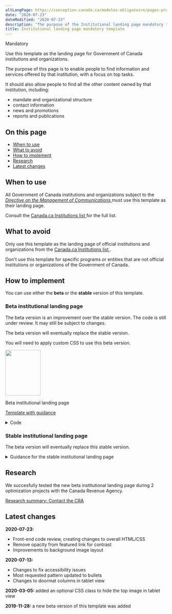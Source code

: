 ```yaml
---
altLangPage: https://conception.canada.ca/modeles-obligatoire/pages-profil-institutionnel.html
date: "2020-07-23"
dateModified: "2020-07-23"
description: "The purpose of the Institutional landing page mandatory template is to enable people to find information and services offered by that institution, with a focus on top tasks."
title: Institutional landing page mandatory template
---
```

<p><span class="label label-danger">Mandatory</span></p>

<p>
 Use this template as the landing page for Government of Canada institutions and organizations.
</p>

<p>
 The purpose of this page is to enable people to find information and services offered by that institution, with a focus on top tasks.
</p>

<p>
 It should also allow people to find all the other content owned by that institution, including:
</p>

<ul>
 <li>
  mandate and organizational structure
 </li>
 <li>
  contact information
 </li>
 <li>
  news and promotions
 </li>
 <li>
  reports and publications
 </li>
</ul>

<section>
 <h2>
  On this page
 </h2>
 <ul>
  <li>
   <a href="#use">
    When to use
   </a>
  </li>
  <li>
   <a href="#avoid">
    What to avoid
   </a>
  </li>
  <li>
   <a href="#specifications">
    How to implement
   </a>
  </li>
  <li>
   <a href="#research">
    Research
   </a>
  </li>
  <li>
   <a href="#changes">
    Latest changes
   </a>
  </li>
 </ul>
</section>

<section>
 <h2 id="use">
  When to use
 </h2>
 <p>
  All Government of Canada institutions and organizations subject to the
  <a href="http://www.tbs-sct.gc.ca/pol/doc-eng.aspx?id=30682">
   <cite>
    Directive on the Management of Communications
   </cite>
  </a>
  must use this template as their landing page.
  <p>
   Consult the
   <a href="https://www.canada.ca/en/government/about/design-system/institutions-list.html">
    Canada.ca Institutions list
   </a>
   for the full list.
  </p>
 </p>
</section>

<section>
 <h2 id="avoid">
  What to avoid
 </h2>
 <p>
  Only use this template as the landing page of official institutions and organizations from the
  <a href="https://www.canada.ca/en/government/about/design-system/institutions-list.html">
   Canada.ca Institutions list
  </a>
  .
 </p>
 <p>
  Don't use this template for specific programs or entities that are not official institutions or organizations of the Government of Canada.
 </p>
</section>

<section>
 <h2 id="specifications">
  How to implement
 </h2>
 <p>
  You can use either the
  <strong>
   beta
  </strong>
  or the
  <strong>
   stable
  </strong>
  version of this template.
 </p>
 <section>
  <h3>
   Beta institutional landing page
  </h3>
  <p>
   The beta version is an improvement over the stable version. The code is still under review. It may still be subject to changes.
  </p>
  <p>
   The beta version will eventually replace the stable version.
  </p>
  <p>
   You will need to apply custom CSS to use this beta version.
  </p>
  <div class="row mrgn-tp-lg mrgn-bttm-lg">
   <div class="col-xs-10 col-md-8 col-lg-8">
    <div class="gc-dwnld">
     <div class="row">
      <div class="col-xs-10 col-sm-3 col-lg-2">
       <p>
        <a class="gc-dwnld-lnk" href="../coded-layout/institutional_landing_page_guidance.html">
         <img alt="" class="thumbnail gc-dwnld-img" height="142" src="../images/ip-img-cropped.png" width="110"/>
        </a>
       </p>
      </div>
      <div class="col-xs-12 col-sm-9 col-lg-10">
       <p class="mrgn-tp-md lead">
        <span>
         Beta institutional landing page
        </span>
       </p>
       <p>
        <a class="btn btn-call-to-action" href="../coded-layout/institutional_landing_page_guidance.html">
         Template with guidance
        </a>
       </p>
      </div>
     </div>
    </div>
   </div>
  </div>
  <details>
   <summary>
    Code
   </summary>
   <span id="code">
   </span>
   <div class="wb-tabs">
    <div class="tabpanels">
     <details id="details-panel1">
      <summary>
       HTML
      </summary>
      <pre><code>
&lt;div class="provisional bg-cover bg-right bg-hide-sm bg-hide-xs mrgn-tp-md pb-3" data-bgimg="put your image link here"&gt;
				&lt;div class="container"&gt;
					&lt;div class="row"&gt;
						&lt;div class="col-md-7"&gt;
							&lt;h1 property="name" id="wb-cont"&gt;[Institution name]&lt;/h1&gt;
							&lt;p&gt;Short description of the institution’s mandate.&lt;/p&gt;
							&lt;a class="provisional btn btn-call-to-action" href="#"&gt;Super task button [optional]&lt;/a&gt;
						&lt;/div&gt;
						&lt;div class="clearfix"&gt;&lt;/div&gt;
					&lt;/div&gt;
				&lt;/div&gt;
			&lt;/div&gt;
			&lt;section class="provisional gc-featured-lnk"&gt;
				&lt;div class="container"&gt;
					&lt;h2 class="wb-inv"&gt;Featured link&lt;/h2&gt;
					&lt;a class="h5" href="#"&gt;Featured link [optional]&lt;/a&gt;
				&lt;/div&gt;
			&lt;/section&gt;
			&lt;section class="provisional most-requested-bullets well well-sm brdr-0"&gt;
				&lt;div class="container"&gt;
					&lt;div class="row"&gt;
						&lt;div class="pddng-r-0 col-md-2"&gt;
							&lt;h2 class="mrgn-tp-md"&gt;Most requested&lt;/h2&gt;
						&lt;/div&gt;
						&lt;div class="col-md-10"&gt;
							&lt;ul class="wb-eqht mrgn-tp-md mrgn-bttm-md colcount-md-2"&gt;
								&lt;li&gt;&lt;a href="#"&gt;[Top task hyperlink]&lt;/a&gt;&lt;/li&gt;
								&lt;li&gt;&lt;a href="#"&gt;[Top task hyperlink]&lt;/a&gt;&lt;/li&gt;
								&lt;li&gt;&lt;a href="#"&gt;[Top task hyperlink]&lt;/a&gt;&lt;/li&gt;
								&lt;li&gt;&lt;a href="#"&gt;[Top task hyperlink]&lt;/a&gt;&lt;/li&gt;
								&lt;li&gt;&lt;a href="#"&gt;[Top task hyperlink]&lt;/a&gt;&lt;/li&gt;
								&lt;li&gt;&lt;a href="#"&gt;[Top task hyperlink]&lt;/a&gt;&lt;/li&gt;
							&lt;/ul&gt;
						&lt;/div&gt;
					&lt;/div&gt;
				&lt;/div&gt;
			&lt;/section&gt;
			&lt;section class="gc-srvinfo col-md-12 mrgn-bttm-lg"&gt;
				&lt;div class="container"&gt;
					&lt;div class="row"&gt;
						&lt;h2 class="wb-inv"&gt;Services and information&lt;/h2&gt;
						&lt;div class="wb-eqht"&gt;
							&lt;div class="col-lg-4 col-md-6"&gt;
								&lt;h3&gt;&lt;a href="#"&gt;[Hyperlink text]&lt;/a&gt;&lt;/h3&gt;
								&lt;p&gt;Use action verbs, or simply list keywords to summarize the information or tasks that can be accomplished on the page it links to.&lt;/p&gt;
							&lt;/div&gt;
							&lt;div class="col-lg-4 col-md-6"&gt;
								&lt;h3&gt;&lt;a href="#"&gt;[Hyperlink text]&lt;/a&gt;&lt;/h3&gt;
								&lt;p&gt;Use action verbs, or simply list keywords to summarize the information or tasks that can be accomplished on the page it links to.&lt;/p&gt;
							&lt;/div&gt;
							&lt;div class="col-lg-4 col-md-6"&gt;
								&lt;h3&gt;&lt;a href="#"&gt;[Hyperlink text]&lt;/a&gt;&lt;/h3&gt;
								&lt;p&gt;Use action verbs, or simply list keywords to summarize the information or tasks that can be accomplished on the page it links to.&lt;/p&gt;
							&lt;/div&gt;
							&lt;div class="col-lg-4 col-md-6"&gt;
								&lt;h3&gt;&lt;a href="#"&gt;[Hyperlink text]&lt;/a&gt;&lt;/h3&gt;
								&lt;p&gt;Use action verbs, or simply list keywords to summarize the information or tasks that can be accomplished on the page it links to.&lt;/p&gt;
							&lt;/div&gt;
							&lt;div class="col-lg-4 col-md-6"&gt;
								&lt;h3&gt;&lt;a href="#"&gt;[Hyperlink text]&lt;/a&gt;&lt;/h3&gt;
								&lt;p&gt;Use action verbs, or simply list keywords to summarize the information or tasks that can be accomplished on the page it links to.&lt;/p&gt;
							&lt;/div&gt;
							&lt;div class="col-lg-4 col-md-6"&gt;
								&lt;h3&gt;&lt;a href="#"&gt;[Hyperlink text]&lt;/a&gt;&lt;/h3&gt;
								&lt;p&gt;Use action verbs, or simply list keywords to summarize the information or tasks that can be accomplished on the page it links to.&lt;/p&gt;
							&lt;/div&gt;
							&lt;div class="col-lg-4 col-md-6"&gt;
								&lt;h3&gt;&lt;a href="#"&gt;[Hyperlink text]&lt;/a&gt;&lt;/h3&gt;
								&lt;p&gt;Use action verbs, or simply list keywords to summarize the information or tasks that can be accomplished on the page it links to.&lt;/p&gt;
							&lt;/div&gt;
							&lt;div class="col-lg-4 col-md-6"&gt;
								&lt;h3&gt;&lt;a href="#"&gt;[Hyperlink text]&lt;/a&gt;&lt;/h3&gt;
								&lt;p&gt;Use action verbs, or simply list keywords to summarize the information or tasks that can be accomplished on the page it links to.&lt;/p&gt;
							&lt;/div&gt;
							&lt;div class="col-lg-4 col-md-6"&gt;
								&lt;h3&gt;&lt;a href="#"&gt;[Hyperlink text]&lt;/a&gt;&lt;/h3&gt;
								&lt;p&gt;Use action verbs, or simply list keywords to summarize the information or tasks that can be accomplished on the page it links to.&lt;/p&gt;
							&lt;/div&gt;
							&lt;div class="clearfix"&gt;&lt;/div&gt;
						&lt;/div&gt;
					&lt;/div&gt;
				&lt;/div&gt;
			&lt;/section&gt;
			&lt;div class="clearfix"&gt;&lt;/div&gt;
			&lt;section class="well well-sm brdr-0 mrgn-bttm-0"&gt;
				&lt;div class="container"&gt;
					&lt;div class="wb-eqht"&gt;
						&lt;h2 class="h3 mrgn-tp-md"&gt;Contact us&lt;/h2&gt;
						&lt;ul class="provisional list-bld list-unstyled mrgn-tp-lg lst-spcd-2 colcount-md-3"&gt;
							&lt;li&gt;&lt;a href="#"&gt;Contact [Institution]&lt;/a&gt;&lt;/li&gt;
							&lt;li&gt;&lt;a href="#"&gt;[Top contact task 2]&lt;/a&gt;&lt;/li&gt;
							&lt;li&gt;&lt;a href="#"&gt;[Top contact task 3]&lt;/a&gt;&lt;/li&gt;
						&lt;/ul&gt;
					&lt;/div&gt;
					&lt;div class="row"&gt;
						&lt;section class="col-md-8 pull-left mrgn-bttm-lg"&gt;
							&lt;h2 class="h3 mrgn-tp-md"&gt;About the [Institution]&lt;/h2&gt;
							&lt;ul class="provisional list-bld list-unstyled mrgn-tp-lg lst-spcd-2 colcount-md-2"&gt;
								&lt;li&gt;&lt;a href="#"&gt;Mandate&lt;/a&gt;&lt;/li&gt;
								&lt;li&gt;&lt;a href="#"&gt;Organizational structure&lt;/a&gt;&lt;/li&gt;
								&lt;li&gt;&lt;a href="#"&gt;Transparency&lt;/a&gt;&lt;/li&gt;
								&lt;li&gt;&lt;a href="#"&gt;Job opportunities&lt;/a&gt;&lt;/li&gt;
								&lt;li&gt;&lt;a href="#"&gt;Reports&lt;/a&gt;&lt;/li&gt;
								&lt;li&gt;&lt;a href="#"&gt;Compliance&lt;/a&gt;&lt;/li&gt;
								&lt;li&gt;&lt;a href="#"&gt;Enforcement notifications&lt;/a&gt;&lt;/li&gt;
								&lt;li&gt;&lt;a href="#"&gt;[Institutional link]&lt;/a&gt;&lt;/li&gt;
								&lt;li&gt;&lt;a href="#"&gt;[Institutional link]&lt;/a&gt;&lt;/li&gt;
								&lt;li&gt;More: &lt;a href="#"&gt;About the [Institution]&lt;/a&gt;&lt;/li&gt;
							&lt;/ul&gt;
						&lt;/section&gt;
						&lt;div class="provisional col-md-4 col-sm-5 pull-right xs-left"&gt;
							&lt;section class="lnkbx"&gt;
								&lt;h2 class="h3"&gt;Minister&lt;/h2&gt;
								&lt;p&gt;
									&lt;a href="#"&gt;[(Honourable) first and last name]&lt;/a&gt;&lt;br&gt;
									&lt;small&gt;Minister's official title&lt;/small&gt;
								&lt;/p&gt;
								&lt;p&gt;
									&lt;a href="#"&gt;[(Honourable) first and last name]&lt;/a&gt;&lt;br&gt;
									&lt;small&gt;Minister's official title&lt;/small&gt;
								&lt;/p&gt;
								&lt;p&gt;
									&lt;a href="#"&gt;[(Honourable) first and last name]&lt;/a&gt;&lt;br&gt;
									&lt;small&gt;Minister's official title&lt;/small&gt;
								&lt;/p&gt;
							&lt;/section&gt;
							&lt;section class="provisional followus"&gt;
								&lt;h2 class="mrgn-tp-lg h3"&gt;Follow us&lt;/h2&gt;
								&lt;ul&gt;
									&lt;li&gt;&lt;a href="#" class="facebook" rel="external"&gt;&lt;span class="wb-inv"&gt;Facebook&lt;/span&gt;&lt;/a&gt;&lt;/li&gt;
									&lt;li&gt;&lt;a href="#" class="twitter" rel="external"&gt;&lt;span class="wb-inv"&gt;Twitter&lt;/span&gt;&lt;/a&gt;&lt;/li&gt;
									&lt;li&gt;&lt;a href="#" class="youtube" rel="external"&gt;&lt;span class="wb-inv"&gt;YouTube&lt;/span&gt;&lt;/a&gt;&lt;/li&gt;
									&lt;li&gt;&lt;a href="#" class="linkedin" rel="external"&gt;&lt;span class="wb-inv"&gt;LinkedIn&lt;/span&gt;&lt;/a&gt;&lt;/li&gt;
								&lt;/ul&gt;
							&lt;/section&gt;
						&lt;/div&gt;
						&lt;div class="clearfix"&gt;&lt;/div&gt;
					&lt;/div&gt;
				&lt;/div&gt;
			&lt;/section&gt;
			&lt;div class="container"&gt;
				&lt;div class="row"&gt;
					&lt;section class="col-md-4 wb-feeds limit-3 gc-nws"&gt;
						&lt;h2 class="h3"&gt;News&lt;/h2&gt;
						&lt;!-- demonstrate the look - use json feed where applicable --&gt;
						&lt;ul class="feeds-cont list-unstyled lst-spcd feed-active"&gt;
							&lt;li&gt;&lt;a href="#"&gt;[News title]&lt;/a&gt;&lt;br&gt; &lt;small class="feeds-date"&gt;YYYY-MM-DD HH:MM&lt;/small&gt;&lt;/li&gt;
							&lt;li&gt;&lt;a href="#"&gt;[News title]&lt;/a&gt;&lt;br&gt; &lt;small class="feeds-date"&gt;YYYY-MM-DD HH:MM&lt;/small&gt;&lt;/li&gt;
							&lt;li&gt;&lt;a href="#"&gt;[News title]&lt;/a&gt;&lt;br&gt; &lt;small class="feeds-date"&gt;YYYY-MM-DD HH:MM&lt;/small&gt;&lt;/li&gt;
						&lt;/ul&gt;
						&lt;!-- json feed for news example
						&lt;ul class="feeds-cont list-unstyled lst-spcd"&gt;
							&lt;li&gt; &lt;a data-ajax="https://www.canada.ca/content/canadasite/api/nws/fds/en/web-feeds/revenue-agency.json" href="https://www.canada.ca/en/revenue-agency.atom.xml" rel="external"&gt;Canada Revenue Agency news items&lt;/a&gt; &lt;/li&gt;
						&lt;/ul&gt;--&gt;
						&lt;p&gt;More: &lt;a href="#" class="admin"&gt;[Institution] news&lt;/a&gt;&lt;/p&gt;
					&lt;/section&gt;
					&lt;section class="col-md-8 gc-prtts"&gt;
						&lt;h2 class="h3"&gt;Features&lt;/h2&gt;
						&lt;div class="row wb-eqht gc-srvinfo"&gt;
							&lt;div class="col-sm-6"&gt;
								&lt;div class="well well-sm brdr-rds-0 eqht-trgt"&gt;
									&lt;img class="img-responsive full-width" src="https://wet-boew.github.io/themes-dist/GCWeb/img/360x203.png" alt=""&gt;
									&lt;h3 class="h5"&gt;&lt;a href="#" class="stretched-link"&gt;[Feature hyperlink text]&lt;/a&gt;&lt;/h3&gt;
									&lt;p&gt;Brief description of the feature being promoted.&lt;/p&gt;
								&lt;/div&gt;
							&lt;/div&gt;
							&lt;div class="col-sm-6"&gt;
								&lt;div class="well well-sm brdr-rds-0 eqht-trgt"&gt;
									&lt;img class="img-responsive full-width" src="https://wet-boew.github.io/themes-dist/GCWeb/img/360x203.png" alt=""&gt;
									&lt;h3 class="h5"&gt;&lt;a href="#" class="stretched-link"&gt;[Feature hyperlink text]&lt;/a&gt;&lt;/h3&gt;
									&lt;p&gt;Brief description of the feature being promoted.&lt;/p&gt;
								&lt;/div&gt;
							&lt;/div&gt;
						&lt;/div&gt;
					&lt;/section&gt;
				&lt;/div&gt;
			&lt;/div&gt;</code></pre>
     </details>
     <details id="details-panel2">
      <summary>
       CSS
      </summary>
      <pre><code>
.provisional.bg-cover {
	background-size: cover;
}

.provisional.bg-right {
	background-position: right;
}

.provisional.pb-3 {
	padding-bottom: 15px;
}

.provisional.btn-call-to-action {
	font-size: 1em;
}

.provisional.gc-featured-lnk {
	background: #31708f;
	margin-bottom: 0em;
	padding-top:20px;
	padding-bottom:20px;
}

.provisional.gc-featured-lnk a {
	color:#fff
}

ul.feeds-cont li a {
	font-weight: bold;
}

.provisional.most-requested-bullets li {
	font-family: 'Lato', sans-serif;
	font-size: 17px;
	font-weight: 600;
	line-height: 26px;
	margin-top: 0
}

.provisional.most-requested-bullets .pddng-r-0 {
	padding-right: 0px;
}

.provisional.most-requested-bullets h2 {
	font-size: 1.2em;
}

.provisional.list-bld {
	font-weight: 600;
}

.provisional.followus h2 {
	font-size: 1.1em;
	margin-top: 10px;
}

.provisional.followus {
	padding: 0;
}

.provisional.followus h2 {
	display: block;
}

.provisional.followus h2,
.provisional.followus ul {
	margin-left: 0;
}

.provisional.followus-vertical {
	line-height: 0em;
}

.provisional.followus-vertical,
.provisional.followus {
	background-color: transparent;
}

.provisional.followus-vertical a {
	text-decoration: none;
}

.provisional.followus-vertical ul {
	display: block;
	list-style-type: none;
	margin-block-start: 1em;
	padding-inline-start: 1em;
	font-size: 16px;
	margin-block-end: 0em;
}

.provisional.followus-vertical ul li {
	margin-bottom: 15px;
}

.provisional.followus-vertical ul li:last-child {
	margin-bottom: 0px;
}

.provisional.followus-vertical ul li a {
	border: none;
	padding: 0px 5px;
}

.provisional.followus ul li a {
	border: none;
}

.provisional .social-lnk {
	position: relative;
	bottom:-18px;
	left:45px;
}

.provisional.followus-vertical li {
	display: block;
	background-position: left;
}

.provisional.followus .facebook,
.provisional.followus .twitter,
.provisional.followus .youtube,
.provisional.followus .instagram,
.provisional.followus .linkedin {
	display: block;
	height: 38px;
	width: 38px;
}
/* remove this section if you do not want the new icons */

.provisional.followus .facebook {
	background: url("https://design.canada.ca/images/social-media/facebook.png") 0 0 / cover no-repeat;
}
.provisional.followus .twitter {
	background: url("https://design.canada.ca/images/social-media/twitter.png") 0 0 / cover no-repeat;
}
.provisional.followus .youtube {
	background: url("https://design.canada.ca/images/social-media/youtube.png") 0 0 / cover no-repeat;
}
.provisional.followus .instagram {
	background: url("https://design.canada.ca/images/social-media/instagram.png") 0 0 / cover no-repeat;
}
.provisional.followus .linkedin {
	background: url("https://design.canada.ca/images/social-media/linkedin.png") 0 0 / cover no-repeat;
}
/* end of new social media icons */


@media screen and (max-width: 767px) {
	.provisional.bg-hide-xs {
		background-image: url("none") !important;
	}

	.provisional.btn-call-to-action {
		font-size: .9em;
	}

	.provisional.xs-left {
		float: left !important;
	}
}

@media (min-width:768px) and (max-width:991px) {
	.provisional.bg-hide-sm {
		background-image: url("none") !important;
	}
}
</code></pre>
     </details>
    </div>
   </div>
  </details>
 </section>
 <div class="clearfix">
 </div>
 <section>
  <h3>
   Stable institutional landing page
  </h3>
  <p>
   The beta version will eventually replace this stable version.
  </p>
  <details>
   <summary>
    Guidance for the stable institutional landing page
   </summary>
   <h3 id="profile">
    Profile page
   </h3>
   <div class="btn-group mrgn-bttm-sm">
    <button class="btn btn-default wb-toggle" data-toggle='{"selector": "details", "parent": "#template-elements", "type": "on"}' type="button">
     Expand All
    </button>
    <button class="btn btn-default wb-toggle" data-toggle='{"selector": "details", "parent": "#template-elements", "type": "off"}' type="button">
     Collapse All
    </button>
   </div>
   <div class="row">
    <div class="col-lg-6 pull-right">
     <figure class="mrgn-bttm-lg">
      <figcaption class="text-center">
       <b>
        Profile page template
       </b>
      </figcaption>
      <img alt="Template of institutional profile page for large institutions showing sections that make up its structure. Read top to bottom and left to right. Specifications detailed below." class="full-width" src="https://www.canada.ca/content/dam/tbs-sct/images/government-communications/canada-content-style-guide/institutional-profile-eng.jpg"/>
     </figure>
    </div>
    <div class="col-lg-6 pull-left">
     <div id="template-elements">
      <section>
       <h4>
        1: Institution name
       </h4>
       <p>
        <span class="label label-danger">
         Mandatory
        </span>
       </p>
       <p>
        Provides the applied title of the institution
       </p>
       <ul class="list-unstyled">
        <li id="element1">
         <details class="mrgn-bttm-sm">
          <summary class="wb-toggle" data-toggle='{"print":"on"}'>
           <strong>
            Content
           </strong>
          </summary>
          <ul>
           <li>
            use the applied title of the institution, as specified in the
            <a href="https://www.tbs-sct.gc.ca/hgw-cgf/oversight-surveillance/communications/fip-pcim/reg-eng.asp">
             Registry of Applied Titles
            </a>
           </li>
           <li>
            use the legal title if the applied title is not available
           </li>
           <li>
            do not use acronyms or abbreviations
           </li>
          </ul>
         </details>
        </li>
        <li id="element2">
         <details class="mrgn-bttm-sm">
          <summary class="wb-toggle" data-toggle='{"print":"on"}'>
           <strong>
            Presentation
           </strong>
          </summary>
          <ul>
           <li>
            institutional profile title must be a unique H1
           </li>
           <li>
            must be the first component on the page
           </li>
          </ul>
         </details>
        </li>
       </ul>
      </section>
      <section>
       <h4>
        2a: Insignia
       </h4>
       <p>
        <span class="label label-warning">
         Conditional
        </span>
       </p>
       <p>
        Provides identification of the Royal Canadian Mounted Police
       </p>
       <ul class="list-unstyled">
        <li id="element3">
         <details class="mrgn-bttm-sm">
          <summary class="wb-toggle" data-toggle='{"print":"on"}'>
           <strong>
            Content
           </strong>
          </summary>
          <ul>
           <li>
            this component is only allowed for the Royal Canadian Mounted Police, to display their primary approved insignia
           </li>
          </ul>
         </details>
        </li>
        <li id="element4">
         <details class="mrgn-bttm-sm">
          <summary class="wb-toggle" data-toggle='{"print":"on"}'>
           <strong>
            Presentation
           </strong>
          </summary>
          <ul>
           <li>
            the insignia appears to the right of the institutional mandate
           </li>
           <li>
            the image is not hyperlinked
           </li>
          </ul>
         </details>
        </li>
       </ul>
      </section>
      <section>
       <h4>
        3: Institutional mandate
       </h4>
       <p>
        <span class="label label-danger">
         Mandatory
        </span>
       </p>
       <p>
        Provides 1 or 2 sentences that describe the institution’s mandate
       </p>
       <ul class="list-unstyled">
        <li id="element5">
         <details class="mrgn-bttm-sm">
          <summary class="wb-toggle" data-toggle='{"print":"on"}'>
           <strong>
            Content
           </strong>
          </summary>
          <ul>
           <li>
            lists the applied title of the institution followed by a brief, plain language overview of how the institution serves the public
           </li>
           <li>
            keep the text short and concise
           </li>
           <li>
            written for a grade 6-8 reading level
           </li>
          </ul>
         </details>
        </li>
        <li id="element6">
         <details class="mrgn-bttm-sm">
          <summary class="wb-toggle" data-toggle='{"print":"on"}'>
           <strong>
            Presentation
           </strong>
          </summary>
          <ul>
           <li>
            the institutional mandate appears directly below the institutional profile page title
           </li>
          </ul>
         </details>
        </li>
       </ul>
      </section>
      <section>
       <h4>
        4: Institutional social media channels
       </h4>
       <p>
        <span class="label label-warning">
         Conditional
        </span>
       </p>
       <p>
        Features institution-specific social media channels
       </p>
       <ul class="list-unstyled">
        <li id="element7">
         <details class="mrgn-bttm-sm">
          <summary class="wb-toggle" data-toggle='{"print":"on"}'>
           <strong>
            Content
           </strong>
          </summary>
          <ul>
           <li>
            this component is mandatory for all institutions listed under
            <a href="http://laws-lois.justice.gc.ca/eng/acts/f-11/page-30.html#h-74">
             Schedule I of the FAA
            </a>
            ; otherwise, it is optional
           </li>
           <li>
            use the
            <a href="./multi-p-ds-patterns-channels.html">
             Social media channels block (follow box)
            </a>
            pattern
           </li>
          </ul>
         </details>
        </li>
        <li id="element8">
         <details class="mrgn-bttm-sm">
          <summary class="wb-toggle" data-toggle='{"print":"on"}'>
           <strong>
            Presentation
           </strong>
          </summary>
          <ul>
           <li>
            appears to the right of the institutional mandate
           </li>
          </ul>
         </details>
        </li>
       </ul>
      </section>
      <section>
       <h4>
        5: Latest news
       </h4>
       <p>
        <span class="label label-warning">
         Conditional
        </span>
       </p>
       <p>
        Features current news items related to the institution
       </p>
       <ul class="list-unstyled">
        <li id="element9">
         <details class="mrgn-bttm-sm">
          <summary class="wb-toggle" data-toggle='{"print":"on"}'>
           <strong>
            Content
           </strong>
          </summary>
          <ul>
           <li>
            this component is mandatory for all institutions listed under
            <a href="http://laws-lois.justice.gc.ca/eng/acts/f-11/page-30.html#h-74">
             Schedule I of the FAA
            </a>
            ; otherwise, it is optional
           </li>
           <li>
            use the
            <a href="../common-design-patterns/latest-news.html">
             Latest news
            </a>
            pattern
           </li>
          </ul>
         </details>
        </li>
        <li id="element10">
         <details class="mrgn-bttm-sm">
          <summary class="wb-toggle" data-toggle='{"print":"on"}'>
           <strong>
            Presentation
           </strong>
          </summary>
          <ul>
           <li>
            appears below “Institutional social media channels”
           </li>
          </ul>
         </details>
        </li>
       </ul>
      </section>
      <section>
       <h4>
        6: Services and information
       </h4>
       <p>
        <span class="label label-danger">
         Mandatory
        </span>
       </p>
       <p>
        Lists the institution-specific topics or top tasks
       </p>
       <ul class="list-unstyled">
        <li id="element11">
         <details class="mrgn-bttm-sm">
          <summary class="wb-toggle" data-toggle='{"print":"on"}'>
           <strong>
            Content
           </strong>
          </summary>
          <ul>
           <li>
            use the
            <a href="./multi-p-ds-patterns-doormat.html">
             Link and description
            </a>
            pattern
           </li>
          </ul>
         </details>
        </li>
        <li id="element12">
         <details class="mrgn-bttm-sm">
          <summary class="wb-toggle" data-toggle='{"print":"on"}'>
           <strong>
            Presentation
           </strong>
          </summary>
          <ul>
           <li>
            appears below the social media channels and to the left of “Most requested”
           </li>
          </ul>
         </details>
        </li>
       </ul>
      </section>
      <section>
       <h4>
        7: Most requested
       </h4>
       <p>
        <span class="label label-warning">
         Conditional
        </span>
       </p>
       <p>
        Features institution-specific top tasks
       </p>
       <ul class="list-unstyled">
        <li id="element13">
         <details class="mrgn-bttm-sm">
          <summary class="wb-toggle" data-toggle='{"print":"on"}'>
           <strong>
            Content
           </strong>
          </summary>
          <ul>
           <li>
            this component in mandatory to provide shortcuts to the institution's top tasks. However, it should not be used if all of the institution's top tasks are already included as direct links under Services and information.
           </li>
           <li>
            use the
            <a href="./multi-p-ds-patterns-most_requested.html">
             Most requested
            </a>
            pattern
           </li>
          </ul>
         </details>
        </li>
        <li id="element14">
         <details class="mrgn-bttm-sm">
          <summary class="wb-toggle" data-toggle='{"print":"on"}'>
           <strong>
            Presentation
           </strong>
          </summary>
          <ul>
           <li>
            appears to the right of “Services and information”
           </li>
          </ul>
         </details>
        </li>
       </ul>
      </section>
      <section>
       <h4>
        8: Contact us
       </h4>
       <p>
        <span class="label label-danger">
         Mandatory
        </span>
       </p>
       <p>
        Provides access to institutional contact information
       </p>
       <ul class="list-unstyled">
        <li id="element15">
         <details class="mrgn-bttm-sm">
          <summary class="wb-toggle" data-toggle='{"print":"on"}'>
           <strong>
            Content
           </strong>
          </summary>
          <ul>
           <li>
            go to
            <a href="../common-design-patterns/contact-information.html">
             Contact information
            </a>
            - use either the contact address pattern or contact links pattern
           </li>
          </ul>
         </details>
        </li>
        <li id="element16">
         <details class="mrgn-bttm-sm">
          <summary class="wb-toggle" data-toggle='{"print":"on"}'>
           <strong>
            Presentation
           </strong>
          </summary>
          <ul>
           <li>
            appears below “Latest news” and to the right of “Services and information”
           </li>
          </ul>
         </details>
        </li>
       </ul>
      </section>
      <section>
       <h4>
        9: More information for
       </h4>
       <p>
        <span class="label label-info">
         Optional
        </span>
       </p>
       <p>
        Links to related audience information
       </p>
       <ul class="list-unstyled">
        <li id="element17">
         <details class="mrgn-bttm-sm">
          <summary class="wb-toggle" data-toggle='{"print":"on"}'>
           <strong>
            Content
           </strong>
          </summary>
          <ul>
           <li>
            use the
            <a href="./multi-p-ds-patterns-more_info_for.html">
             More information for
            </a>
            pattern
           </li>
          </ul>
         </details>
        </li>
        <li id="element18">
         <details class="mrgn-bttm-sm">
          <summary class="wb-toggle" data-toggle='{"print":"on"}'>
           <strong>
            Presentation
           </strong>
          </summary>
          <ul>
           <li>
            appears below “Most requested”
           </li>
          </ul>
         </details>
        </li>
       </ul>
      </section>
      <section>
       <h4>
        10: What we are doing
       </h4>
       <p>
        <span class="label label-warning">
         Conditional
        </span>
       </p>
       <p>
        Provides links to the institution’s program and policy development content
       </p>
       <ul class="list-unstyled">
        <li id="element19">
         <details class="mrgn-bttm-sm">
          <summary class="wb-toggle" data-toggle='{"print":"on"}'>
           <strong>
            Content
           </strong>
          </summary>
          <ul>
           <li>
            this component is mandatory when the institution has program and policy development content to present
           </li>
           <li>
            use the
            <a href="../common-design-patterns/what-we-are-doing.html">
             What we are doing
            </a>
            pattern
           </li>
          </ul>
         </details>
        </li>
        <li id="element20">
         <details class="mrgn-bttm-sm">
          <summary class="wb-toggle" data-toggle='{"print":"on"}'>
           <strong>
            Presentation
           </strong>
          </summary>
          <ul>
           <li>
            appears below “Services and information”
           </li>
          </ul>
         </details>
        </li>
       </ul>
      </section>
      <section>
       <h4>
        11: Corporate information
       </h4>
       <p>
        <span class="label label-danger">
         Mandatory
        </span>
       </p>
       <p>
        Provides consistent access to key corporate information
       </p>
       <ul class="list-unstyled">
        <li id="element21">
         <details class="mrgn-bttm-sm">
          <summary class="wb-toggle" data-toggle='{"print":"on"}'>
           <strong>
            Content
           </strong>
          </summary>
          <ul>
           <li>
            consists of a series of links to institution-specific content not presented elsewhere on the page
           </li>
           <li>
            heading is labelled “Corporate information”
           </li>
           <li>
            only the “Mandate” and “Transparency” links are mandatory; all other links are optional
           </li>
           <li>
            links must be labelled and ordered as follows:
            <dl class="dl-horizontal">
             <dt>
              <strong>
               Mandate
              </strong>
             </dt>
             <dd>
              <ul>
               <li>
                mandatory
               </li>
               <li>
                links to a page providing the institution’s mandate, vision and objectives
               </li>
              </ul>
             </dd>
             <dt>
              <strong>
               Programs
              </strong>
             </dt>
             <dd>
              <ul>
               <li>
                optional
               </li>
               <li>
                links to a page providing the institution’s list of programs
               </li>
              </ul>
             </dd>
             <dt>
              <strong>
               Organizational structure
              </strong>
             </dt>
             <dd>
              <ul>
               <li>
                optional
               </li>
               <li>
                links to a page providing the institution’s organizational chart or structure
               </li>
              </ul>
             </dd>
             <dt>
              <strong>
               Portfolio
              </strong>
             </dt>
             <dd>
              <ul>
               <li>
                optional
               </li>
               <li>
                links to a page providing the institution’s ministerial portfolio
               </li>
              </ul>
             </dd>
             <dt>
              <strong>
               Partners
              </strong>
             </dt>
             <dd>
              <ul>
               <li>
                optional
               </li>
               <li>
                links to a page providing the institution’s existing formal partnerships (for example, federal/provincial/territorial, international or non-governmental organizations)
               </li>
              </ul>
             </dd>
             <dt>
              <strong>
               Transparency
              </strong>
             </dt>
             <dd>
              <ul>
               <li>
                mandatory
               </li>
               <li>
                links to institution-specific transparency information prescribed by the Treasury Board of Canada Secretariat, such as forward regulatory plans and proactive disclosure
               </li>
              </ul>
             </dd>
             <dt>
              <strong>
               Job opportunities
              </strong>
             </dt>
             <dd>
              <ul>
               <li>
                optional
               </li>
               <li>
                links to a landing page for institution-specific job opportunities
               </li>
              </ul>
             </dd>
             <dt>
              <strong>
               Service performance reporting
              </strong>
             </dt>
             <dd>
              <ul>
               <li>
                mandatory, if content exists (see
                <a href="../recommended-templates/institutional-service-performance-reporting-pages.html">
                 Institutional service performance reporting pages
                </a>
                )
               </li>
               <li>
                links to a landing page for institution-specific service performance reporting
               </li>
              </ul>
             </dd>
            </dl>
           </li>
          </ul>
         </details>
        </li>
        <li id="element22">
         <details class="mrgn-bttm-sm">
          <summary class="wb-toggle" data-toggle='{"print":"on"}'>
           <strong>
            Presentation
           </strong>
          </summary>
          <ul>
           <li>
            appears above “Features”
           </li>
          </ul>
         </details>
        </li>
       </ul>
      </section>
      <section>
       <h4>
        12a: Minister of a department or head of a quasi-judicial arm’s-length institution
       </h4>
       <p>
        <span class="label label-warning">
         Conditional
        </span>
       </p>
       <p>
        Provides a single profile for each
        <abbr title="Government of Canada">
         GC
        </abbr>
        minister or institutional head
       </p>
       <ul class="list-unstyled">
        <li id="element23">
         <details class="mrgn-bttm-sm">
          <summary class="wb-toggle" data-toggle='{"print":"on"}'>
           <strong>
            Content
           </strong>
          </summary>
          <ul>
           <li>
            this component is mandatory for all institutions, unless you are using the portfolio ministers component (12b)
           </li>
           <li>
            includes hyperlinked images of either an institution’s minister(s), including associate minister(s), or its institutional head (in the case of arm’s-length or quasi-judicial institutions).
            <ul>
             <li>
              no other individuals may be displayed on the institutional profile
             </li>
            </ul>
           </li>
           <li>
            images and texts are hyperlinked to the appropriate ministerial profile page (see
            <a href="../mandatory-templates/ministerial-profile-pages.html">
             Ministerial profile pages
            </a>
            )
           </li>
           <li>
            the hyperlink text is limited to the minister’s or institutional head’s honorific (“The Honourable”) and first and last name
           </li>
           <li>
            non-hyperlinked text is limited to the minister’s or institutional head’s official title
           </li>
           <li>
            the following headings must be presented above the appropriate elected official:
            <ul>
             <li>
              “Minister”
             </li>
             <li>
              “Parliamentary secretary”
             </li>
             <li>
              “Associate minister”
             </li>
            </ul>
           </li>
           <li>
            the heading of “Management” or “Ombudsman”, must be presented, as appropriate, above the senior-most public servant who is the institutional head
           </li>
          </ul>
         </details>
        </li>
        <li id="element24">
         <details class="mrgn-bttm-sm">
          <summary class="wb-toggle" data-toggle='{"print":"on"}'>
           <strong>
            Presentation
           </strong>
          </summary>
          <ul>
           <li>
            appears to the right of “Corporate information”
           </li>
           <li>
            priority sequencing is from left to right
           </li>
           <li>
            when more than 3 images are required, continue the list on a second row
           </li>
           <li>
            when fewer than 3 images are required, the image must be left-aligned to the corporate information block
           </li>
           <li>
            go to the
            <a href="http://wet-boew.github.io/themes-dist/GCWeb/index-en.html">
             Canada.ca GitHub page
            </a>
            for image sizing details
           </li>
          </ul>
         </details>
        </li>
       </ul>
      </section>
      <section>
       <h4>
        13: Institution features
       </h4>
       <p>
        <span class="label label-info">
         Optional
        </span>
       </p>
       <p>
        Promotes institution-specific current activities being led by the institution
       </p>
       <ul class="list-unstyled">
        <li id="element25">
         <details class="mrgn-bttm-sm">
          <summary class="wb-toggle" data-toggle='{"print":"on"}'>
           <strong>
            Content
           </strong>
          </summary>
          <ul>
           <li>
            use the
            <a href="./multi-p-ds-components-features.html">
             Context-specific features
            </a>
            component
           </li>
          </ul>
         </details>
        </li>
        <li id="element26">
         <details class="mrgn-bttm-sm">
          <summary class="wb-toggle" data-toggle='{"print":"on"}'>
           <strong>
            Presentation
           </strong>
          </summary>
          <ul>
           <li>
            heading is labelled “Features”
           </li>
          </ul>
         </details>
        </li>
       </ul>
      </section>
     </div>
    </div>
   </div>
   <section>
    <h3 id="branding">
     How to use the arms-length branding
    </h3>
    <div class="btn-group mrgn-bttm-sm">
     <button class="btn btn-default wb-toggle" data-toggle='{"selector": "details", "parent": "#template-elements2", "type": "on"}' type="button">
      Expand All
     </button>
     <button class="btn btn-default wb-toggle" data-toggle='{"selector": "details", "parent": "#template-elements2", "type": "off"}' type="button">
      Collapse All
     </button>
    </div>
    <div class="row">
     <div class="col-lg-6 pull-right">
      <figure class="mrgn-bttm-lg">
       <figcaption class="text-center">
        <b>
         Arm’s length branding example
        </b>
       </figcaption>
       <img alt="Image of arm’s-length identification showing components that make up its structure. Read top to bottom and left to right. Specifications detailed below." class="full-width" src="https://www.canada.ca/content/dam/tbs-sct/images/government-communications/canada-content-style-guide/arms-length-branding-eng.jpg"/>
      </figure>
     </div>
     <div class="col-lg-6 pull-left">
      <div id="template-elements2">
       <section>
        <h4>
         2b: Arm’s-length branding
        </h4>
        <p>
         <span class="label label-warning">
          Conditional
         </span>
        </p>
        <p>
         Displays approved identifier for institutions that meet the criteria for Arm’s Length
        </p>
        <ul class="list-unstyled">
         <li id="element2-1">
          <details class="mrgn-bttm-sm">
           <summary class="wb-toggle" data-toggle='{"print":"on"}'>
            <strong>
             Content
            </strong>
           </summary>
           <ul>
            <li>
             this component is conditional. Only institutions categorized as administrative tribunals under the
             <a href="http://www.appointments-nominations.gc.ca/prsnt.asp?menu=2&amp;page=gicIntro&amp;lang=eng">
              rules for Governor in Council appointments
             </a>
             have the option to display their approved brand identification
            </li>
            <li>
             institutions categorized as agencies or boards that have a core mandate to make binding decisions or rulings may also have the option to display their approved, primary brand identification, as determined on a case-by-case basis by central agencies
            </li>
            <li>
             the branding must follow the Federal Identity Program (FIP) rules for identifying federal institutions
            </li>
           </ul>
          </details>
         </li>
         <li id="element2-2">
          <details class="mrgn-bttm-sm">
           <summary class="wb-toggle" data-toggle='{"print":"on"}'>
            <strong>
             Presentation
            </strong>
           </summary>
           <ul>
            <li>
             the arm’s-length branding appears at the top of the page
            </li>
            <li>
             the image must be formatted according to FIP design specifications, where applicable (i.e. for institutions not exempt from FIP)
            </li>
            <li>
             the image must be configured to scale automatically to screen size (SVG is the recommended format), in line with responsive web design
            </li>
            <li>
             the image is not hyperlinked
            </li>
           </ul>
          </details>
         </li>
        </ul>
       </section>
       <section>
        <h4>
         3a: Arm’s-length statement
        </h4>
        <p>
         <span class="label label-warning">
          Conditional
         </span>
        </p>
        <p>
         Explains the arm’s-length nature of the institution
        </p>
        <ul class="list-unstyled">
         <li id="element2-3">
          <details class="mrgn-bttm-sm">
           <summary class="wb-toggle" data-toggle='{"print":"on"}'>
            <strong>
             Content
            </strong>
           </summary>
           <ul>
            <li>
             this component is conditional. Only institutions categorized as administrative tribunals under the
             <a href="http://www.appointments-nominations.gc.ca/prsnt.asp?menu=2&amp;page=gicIntro&amp;lang=eng">
              rules for Governor in Council appointments
             </a>
             have the option to include the arm’s length statement
            </li>
            <li>
             institutions categorized as agencies or boards that have a core mandate to make binding decisions or rulings may also have the option to include this statement, as determined on a case-by-case basis by central agencies
            </li>
            <li>
             the statement gives a concise explanation of the autonomous nature of the arm’s-length institution
            </li>
           </ul>
          </details>
         </li>
         <li id="element2-4">
          <details class="mrgn-bttm-sm">
           <summary class="wb-toggle" data-toggle='{"print":"on"}'>
            <strong>
             Presentation
            </strong>
           </summary>
           <ul>
            <li>
             it is presented in boldface
            </li>
           </ul>
          </details>
         </li>
        </ul>
       </section>
      </div>
     </div>
    </div>
   </section>
   <section>
    <h3 id="ministers">
     How to use the portfolio ministers pattern
    </h3>
    <div class="btn-group mrgn-bttm-sm">
     <button class="btn btn-default wb-toggle" data-toggle='{"selector": "details", "parent": "#template-elements3", "type": "on"}' type="button">
      Expand All
     </button>
     <button class="btn btn-default wb-toggle" data-toggle='{"selector": "details", "parent": "#template-elements3", "type": "off"}' type="button">
      Collapse All
     </button>
    </div>
    <div class="row">
     <div class="col-lg-6 pull-right">
      <figure class="mrgn-bttm-lg">
       <figcaption class="text-center">
        <b>
         Portfolio ministers example
        </b>
       </figcaption>
       <img alt="Image of portfolio ministers component showing elements that make up its structure. Read top to bottom and left to right. Specifications detailed below." class="full-width" src="https://www.canada.ca/content/dam/tbs-sct/images/government-communications/canada-content-style-guide/portfolio-ministers-component-eng.jpg"/>
      </figure>
     </div>
     <div class="col-lg-6 pull-left">
      <div id="template-elements3">
       <section>
        <h4>
         12b: Portfolio ministers
        </h4>
        <p>
         <span class="label label-info">
          Optional
         </span>
        </p>
        <p>
         Provides access to the profiles of all portfolio ministers under the institution’s portfolio
        </p>
        <ul class="list-unstyled">
         <li id="element3-1">
          <details class="mrgn-bttm-sm">
           <summary class="wb-toggle" data-toggle='{"print":"on"}'>
            <strong>
             Content
            </strong>
           </summary>
           <ul>
            <li>
             must not be used when a minister or institutional head is listed under “Corporate information” (see 12a)
            </li>
            <li>
             can only be used when 3 or more ministers are presented
            </li>
            <li>
             it provides hyperlinked images of an institution’s minister(s)
             <ul>
              <li>
               no other individuals can be displayed on the institutional profile
              </li>
             </ul>
            </li>
            <li>
             images and texts are hyperlinked to the appropriate ministerial profile page (see
             <a href="../mandatory-templates/ministerial-profile-pages.html">
              Ministerial profile pages
             </a>
             )
            </li>
            <li>
             hyperlink text is limited to minister’s honorific, first and last name only: Honourable [name of minister]
            </li>
            <li>
             non-hyperlinked text is limited to the minister’s official title
            </li>
           </ul>
          </details>
         </li>
         <li id="element3-2">
          <details class="mrgn-bttm-sm">
           <summary class="wb-toggle" data-toggle='{"print":"on"}'>
            <strong>
             Presentation
            </strong>
           </summary>
           <ul>
            <li>
             appears above “Corporate information”
            </li>
            <li>
             priority sequencing is from left to right
            </li>
            <li>
             when more than 3 images are required, continue the list on a second row
            </li>
            <li>
             go to the
             <a href="http://wet-boew.github.io/themes-dist/GCWeb/index-en.html">
              Canada.ca GitHub page
             </a>
             for image sizing details
            </li>
           </ul>
          </details>
         </li>
        </ul>
       </section>
      </div>
     </div>
    </div>
   </section>
   <section>
    <h3 id="organizations">
     How to use the portfolio organizations pattern
    </h3>
    <div class="btn-group mrgn-bttm-sm">
     <button class="btn btn-default wb-toggle" data-toggle='{"selector": "details", "parent": "#template-elements4", "type": "on"}' type="button">
      Expand All
     </button>
     <button class="btn btn-default wb-toggle" data-toggle='{"selector": "details", "parent": "#template-elements4", "type": "off"}' type="button">
      Collapse All
     </button>
    </div>
    <div class="row">
     <div class="col-lg-6 pull-right">
      <figure class="mrgn-bttm-lg">
       <figcaption class="text-center">
        <b>
         Portfolio organizations example
        </b>
       </figcaption>
       <img alt="Image of portfolio organizations component showing elements that make up its structure. Read top to bottom and left to right. Specifications detailed below." class="full-width" src="https://www.canada.ca/content/dam/tbs-sct/images/government-communications/canada-content-style-guide/portfolio-organizations-component-eng.jpg"/>
      </figure>
     </div>
     <div class="col-lg-6 pull-left">
      <div id="template-elements4">
       <section>
        <h4>
         14: Portfolio organizations
        </h4>
        <p>
         <span class="label label-info">
          Optional
         </span>
        </p>
        <p>
         Provides navigation to portfolio organizations within the institution
        </p>
        <ul class="list-unstyled">
         <li id="element4-1">
          <details class="mrgn-bttm-sm">
           <summary class="wb-toggle" data-toggle='{"print":"on"}'>
            <strong>
             Content
            </strong>
           </summary>
           <ul>
            <li>
             lists all portfolio organizations under an institution
            </li>
            <li>
             heading is labelled “Portfolio organizations”
            </li>
            <li>
             links must be directed to an organizational profile page (see
             <a href="../mandatory-templates/organizational-profile-pages.html">
              Organizational profile pages
             </a>
             )
            </li>
           </ul>
          </details>
         </li>
         <li id="element4-2">
          <details class="mrgn-bttm-sm">
           <summary class="wb-toggle" data-toggle='{"print":"on"}'>
            <strong>
             Presentation
            </strong>
           </summary>
           <ul>
            <li>
             appears below “What we are doing”
            </li>
           </ul>
          </details>
         </li>
        </ul>
       </section>
      </div>
     </div>
    </div>
   </section>
  </details>
 </section>
</section>

<section>
 <h2 id="research">
  Research
 </h2>
 <p>
  We succesfully tested the new beta institutional landing page during 2 optimization projects with the Canada Revenue Agency.
 </p>
 <p>
  <a href="https://blog.canada.ca/research-summaries/cra-contact-us-research-summary.html">
   Research summary: Contact the CRA
  </a>
 </p>
</section>

<section>
 <h2 id="changes">
  Latest changes
 </h2>
 <p>
  <strong>
   2020-07-23:
  </strong>
 </p>
 <ul>
  <li>
   Front-end code review, creating changes to overall HTML/CSS
  </li>
  <li>
   Remove opacity from featured link for contrast
  </li>
  <li>
   Improvements to background image layout
  </li>
 </ul>
 <p>
  <strong>
   2020-07-13:
  </strong>
 </p>
 <ul>
  <li>
   Changes to fix accessibility issues
  </li>
  <li>
   Most requested pattern updated to bullets
  </li>
  <li>
   Changes to doormat columns in tablet view
  </li>
 </ul>
 <p>
  <strong>
   2020-03-05:
  </strong>
  added an optional CSS class to hide the top image in tablet view
 </p>
 <p>
  <strong>
   2019-11-28:
  </strong>
  a new beta version of this template was added
 </p>
</section>
